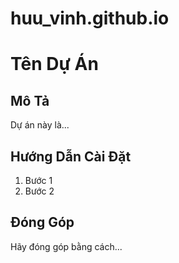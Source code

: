 # huu_vinh.github.io
# Tên Dự Án

## Mô Tả
Dự án này là...

## Hướng Dẫn Cài Đặt
1. Bước 1
2. Bước 2

## Đóng Góp
Hãy đóng góp bằng cách...
